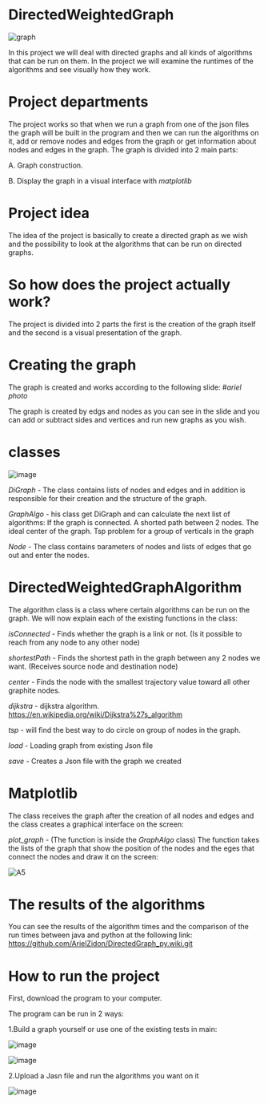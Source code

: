 #  DirectedWeightedGraph
![graph](https://user-images.githubusercontent.com/93768578/147350320-173cb108-05a2-482e-9b2c-aa4e6bdebbc4.png)


In this project we will deal with directed graphs and all kinds of algorithms that can be run on them.
In the project we will examine the runtimes of the algorithms and see visually how they work.

#  Project departments
The project works so that when we run a graph from one of the json files the graph will be built in the program and then we can run the algorithms on it, add or remove nodes and edges from the graph or get information about nodes and edges in the graph.
The graph is divided into 2 main parts:

A. Graph construction.

B. Display the graph in a visual interface with *matplotlib*

#  Project idea
The idea of ​​the project is basically to create a directed graph as we wish and the possibility to look at the algorithms that can be run on directed graphs.

#  So how does the project actually work?
The project is divided into 2 parts the first is the creation of the graph itself and the second is a visual presentation of the graph.

#  Creating the graph
The graph is created and works according to the following slide:
#*ariel photo*

The graph is created by edgs and nodes as you can see in the slide and you can add or subtract sides and vertices and run new graphs as you wish.

#  classes

![image](https://user-images.githubusercontent.com/93542763/147397478-8d845390-656e-47bc-8709-d4940c5337e4.png)


*DiGraph* - The class contains lists of nodes and edges and in addition is responsible for their creation and the structure of the graph.

*GraphAlgo* - his class get DiGraph and can calculate the next list of algorithms: If the graph is connected. A shorted path between 2 nodes. The ideal center of the graph. Tsp problem for a group of verticals in the graph

*Node* - The class contains פarameters of nodes and lists of edges that go out and enter the nodes.

#  DirectedWeightedGraphAlgorithm
The algorithm class is a class where certain algorithms can be run on the graph.
We will now explain each of the existing functions in the class:

*isConnected* - Finds whether the graph is a link or not. (Is it possible to reach from any node to any other node)

*shortestPath* - Finds the shortest path in the graph between any 2 nodes we want. (Receives source node and destination node)

*center* - Finds the node with the smallest trajectory value toward all other graphite nodes.

*dijkstra* - dijkstra algorithm. https://en.wikipedia.org/wiki/Dijkstra%27s_algorithm

*tsp* - will find the best way to do circle on group of nodes in the graph.

*load* - Loading graph from existing Json file

*save* - Creates a Json file with the graph we created

#  Matplotlib
The class receives the graph after the creation of all nodes and edges and the class creates a graphical interface on the screen:

*plot_graph* - (The function is inside the *GraphAlgo* class) The function takes the lists of the graph that show the position of the nodes and the eges that connect the nodes and draw it on the screen:

![A5](https://user-images.githubusercontent.com/93768578/147351688-25297c77-2c38-4c99-874c-fcc4c30d5a03.png)

# The results of the algorithms
You can see the results of the algorithm times and the comparison of the run times between java and python at the following link:
https://github.com/ArielZidon/DirectedGraph_py.wiki.git
#  How to run the project
First, download the program to your computer.

The program can be run in 2 ways:

 1.Build a graph yourself or use one of the existing tests in main: 
 
 ![image](https://user-images.githubusercontent.com/93542763/147396985-47afde58-d9c2-4607-9fd6-49d561bbd1c0.png)
 
 ![image](https://user-images.githubusercontent.com/93542763/147396990-4c6d943e-a987-4c06-a867-f8eda9951e94.png)
 
 2.Upload a Jasn file and run the algorithms you want on it
 
 ![image](https://user-images.githubusercontent.com/93542763/147397052-fdeae08f-8b05-4560-b693-2f7097c934b4.png)



